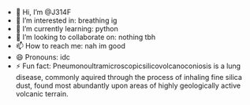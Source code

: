 - 👋 Hi, I’m @J314F
- 👀 I’m interested in: breathing ig
- 🌱 I’m currently learning: python
- 💞️ I’m looking to collaborate on: nothing tbh
- 📫 How to reach me: nah im good
- 😄 Pronouns: idc
- ⚡ Fun fact: Pneumonoultramicroscopicsilicovolcanoconiosis is a lung disease, commonly aquired through the process of inhaling fine silica dust, found most abundantly upon areas of highly geologically active volcanic terrain.

<!---
J314F/J314F is a ✨ special ✨ repository because its `README.md` (this file) appears on your GitHub profile.
You can click the Preview link to take a look at your changes.
--->

